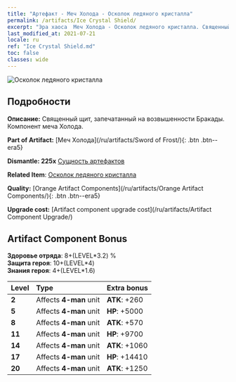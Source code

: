 ```yaml
---
title: "Артефакт - Меч Холода - Осколок ледяного кристалла"
permalink: /artifacts/Ice Crystal Shield/
excerpt: "Эра хаоса  Меч Холода - Осколок ледяного кристалла. Священный щит, запечатанный на возвышенности Бракады. Компонент меча Холода."
last_modified_at: 2021-07-21
locale: ru
ref: "Ice Crystal Shield.md"
toc: false
classes: wide
---
```


 ![Осколок ледяного кристалла](/images/t/artifact_40435.png)



## Подробности

 **Описание:** Священный щит, запечатанный на возвышенности Бракады. Компонент меча Холода.

 **Part of Artifact:** [Меч Холода](/ru/artifacts/Sword of Frost/){: .btn .btn--era5}

 **Dismantle: 225x** [Сущность артефактов](/ItemsRU/con_905/)

 **Related Item**: [Осколок ледяного кристалла](/ItemsRU/art_164/)

 **Quality:** [Orange Artifact Components](/ru/artifacts/Orange Artifact Components/){: .btn .btn--era5}

 **Upgrade cost:** [Artifact component upgrade cost](/ru/artifacts/Artifact Component Upgrade/)

## Artifact Component Bonus

  **Здоровье отряда**: 8+(LEVEL\*3.2) %<br/>**Защита героя**: 10+(LEVEL\*4)<br/>**Знания героя**: 4+(LEVEL\*1.6)

  |  Level  | Type |    Extra bonus  | 
  |:--------|:-----|:----------------| 
  | **2** | Affects **4-man** unit | **ATK**: +260 | 
  | **5** | Affects **4-man** unit | **HP**: +5000 | 
  | **8** | Affects **4-man** unit | **ATK**: +570 | 
  | **11** | Affects **4-man** unit | **HP**: +9700 | 
  | **14** | Affects **4-man** unit | **ATK**: +1060 | 
  | **17** | Affects **4-man** unit | **HP**: +14410 | 
  | **20** | Affects **4-man** unit | **ATK**: +1250 | 
